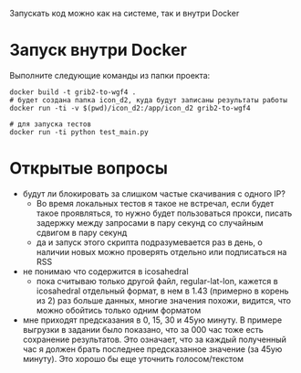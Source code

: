 Запускать код можно как на системе, так и внутри Docker

# Запуск внутри Docker

Выполните следующие команды из папки проекта:

```
docker build -t grib2-to-wgf4 .
# будет создана папка icon_d2, куда будут записаны результаты работы
docker run -ti -v $(pwd)/icon_d2:/app/icon_d2 grib2-to-wgf4

# для запуска тестов
docker run -ti python test_main.py
```

# Открытые вопросы
- будут ли блокировать за слишком частые скачивания с одного IP?
  - Во время локальных тестов я такое не встречал, если будет такое проявляться, то нужно будет пользоваться прокси,
писать задержку между запросами в пару секунд со случайным сдвигом в пару секунд
  - да и запуск этого скрипта подразумевается раз в день, о наличии новых можно проверять отдельно или подписаться на
RSS
- не понимаю что содержится в icosahedral
  - пока считываю только другой файл, regular-lat-lon, кажется в icosahedral отдельный формат, в нем в 1.43 
(примерно в корень из 2) раз больше данных, многие значения похожи, видится, что можно обойтись только одним форматом
- мне приходят предсказания в 0, 15, 30 и 45ую минуту. В примере выгрузки в задании было показано, что за
000 час тоже есть сохранение результатов. Это означает, что за каждый полученный час я должен брать последнее
предсказанное значение (за 45ую минуту). Это хорошо бы еще уточнить голосом/текстом
